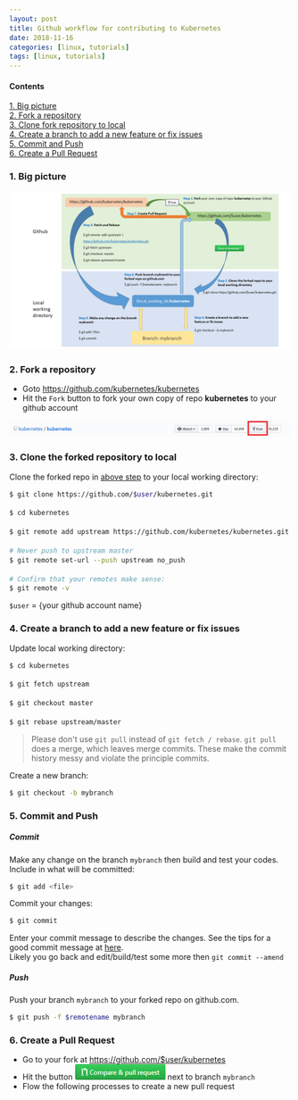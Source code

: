 ```yaml
---
layout: post
title: Github workflow for contributing to Kubernetes
date: 2018-11-16
categories: [linux, tutorials]
tags: [linux, tutorials]
---
```


#### Contents

<!-- MarkdownTOC -->
[1. Big picture](#-big-picture)  
[2. Fork a repository](#-fork-a-repository)  
[3. Clone fork repository to local](#-clone-fork-repository-to-local)  
[4. Create a branch to add a new feature or fix issues](#-create-a-branch)  
[5. Commit and Push](#-commit)   
[6. Create a Pull Request](#-create-a-pull-request)   
<!-- /MarkdownTOC -->

<a name="-big-picture"><a/>
### 1. Big picture

![workflow](/static/img/github/github_workflow.png)

<a name="-fork-a-repository"><a/>
### 2. Fork a repository
* Goto https://github.com/kubernetes/kubernetes
* Hit the `Fork` button to fork your own copy of repo **kubernetes** to your github account

![Fork](/static/img/github/fork.png)

<a name="-clone-fork-repository-to-local"><a/>
### 3. Clone the forked repository to local

Clone the forked repo in [above step](#2-fork-a-repository) to your local working directory:
```sh
$ git clone https://github.com/$user/kubernetes.git

$ cd kubernetes

$ git remote add upstream https://github.com/kubernetes/kubernetes.git

# Never push to upstream master
$ git remote set-url --push upstream no_push

# Confirm that your remotes make sense:
$ git remote -v
```
`$user` = {your github account name}

<a name="-create-a-branch"><a/>
### 4. Create a branch to add a new feature or fix issues

Update local working directory:

```sh
$ cd kubernetes

$ git fetch upstream

$ git checkout master

$ git rebase upstream/master
```

> Please don't use `git pull` instead of `git fetch / rebase`. `git pull` does a merge, which leaves merge commits. These make the commit history messy and violate the principle commits.

Create a new branch:
```sh
$ git checkout -b mybranch
```

<a name="-commit"><a/>
### 5. Commit and Push

##### Commit

Make any change on the branch `mybranch` then build and test your codes.  
Include in what will be committed:
```sh
$ git add <file>
```
Commit your changes:
```sh
$ git commit
```
Enter your commit message to describe the changes. See the tips for a good commit message at [here](https://chris.beams.io/posts/git-commit/).  
Likely you go back and edit/build/test some more then `git commit --amend`

##### Push

Push your branch `mybranch` to your forked repo on github.com.
```sh
$ git push -f $remotename mybranch
```

<a name="-create-a-pull-request"><a/>
### 6. Create a Pull Request

- Go to your fork at https://github.com/$user/kubernetes
- Hit the button ![PR](/static/img/github/compare-pullrequest) next to branch `mybranch`
- Flow the following processes to create a new pull request
